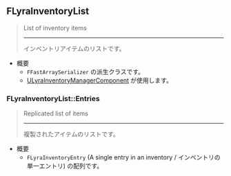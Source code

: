 ## FLyraInventoryList

> List of inventory items  
> 
> ----
> インベントリアイテムのリストです。

* 概要
	* `FFastArraySerializer` の派生クラスです。
	* [ULyraInventoryManagerComponent] が使用します。

### FLyraInventoryList::Entries

> Replicated list of items
> 
> ----
> 複製されたアイテムのリストです。

* 概要
	* `FLyraInventoryEntry` (A single entry in an inventory / インベントリの単一エントリ) の配列です。


<!--- ページ内のリンク --->

<!--- 自前の画像へのリンク --->

<!--- generated --->
[ULyraInventoryManagerComponent]: ../../Lyra/Inventory/ULyraInventoryManagerComponent.md#ulyrainventorymanagercomponent
